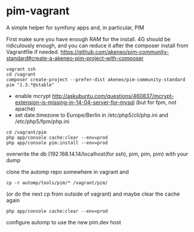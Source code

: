 # pim-vagrant
A simple helper for symfony apps and, in particular, PIM

First make sure you have enough RAM for the install. 4G should be ridiculously enough, and you can reduce it after the composer install from Vagrantfile if needed.
https://github.com/akeneo/pim-community-standard#create-a-akeneo-pim-project-with-composer

```
vagrant ssh
cd /vagrant
composer create-project --prefer-dist akeneo/pim-community-standard pim "1.3.*@stable"
```

* enable mcrypt http://askubuntu.com/questions/460837/mcrypt-extension-is-missing-in-14-04-server-for-mysql (but for fpm, not apache)
* set date.timezone to Europe/Berlin in /etc/php5/cli/php.ini and /etc/php5/fpm/php.ini

```
cd /vagrant/pim
php app/console cache:clear --env=prod
php app/console pim:install --env=prod
```

overwrite the db (192.168.14.14/localhost(for ssh), pim, pim, pim) with your dump

clone the automp repo somewhere in vagrant and 
```
cp -r automp/tools/pim/* /vagrant/pim/
```
(or do the next cp from outside of vagrant)
and maybe clear the cache again
```
php app/console cache:clear --env=prod
```
configure automp to use the new pim.dev host
